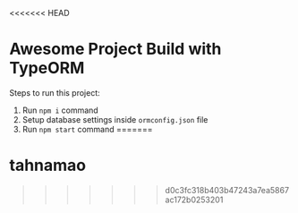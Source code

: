 <<<<<<< HEAD
# Awesome Project Build with TypeORM

Steps to run this project:

1. Run `npm i` command
2. Setup database settings inside `ormconfig.json` file
3. Run `npm start` command
=======
# tahnamao
>>>>>>> d0c3fc318b403b47243a7ea5867ac172b0253201
